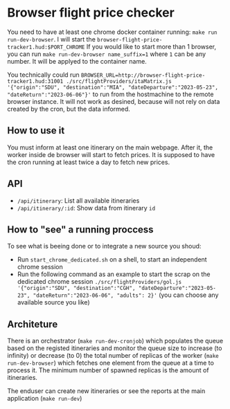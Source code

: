 # Browser flight price checker

You need to have at least one chrome docker container running: `make run run-dev-browser`. I will start the `browser-flight-price-tracker1.hud:$PORT_CHROME`
If you would like to start more than 1 browser, you can run `make run-dev-browser name_suffix=1` where `1` can be any number. It will be applyed to the container name.


You technically could run `BROWSER_URL=http://browser-flight-price-tracker1.hud:31001 ./src/flightProviders/itaMatrix.js '{"origin":"SDU", "destination":"MIA", "dateDeparture":"2023-05-23", "dateReturn":"2023-06-06"}'`  to run from the hostmachine to the remote browser  instance. It will not work as desined, because will not rely on data created by the cron, but the data  informed.


## How to use it

You must inform at least one itinerary on the main webpage. After it, the worker inside de browser will start to fetch prices.
It is supposed to have the cron running at least twice a day to fetch new prices.


## API

- `/api/itinerary`: List all available itineraries
- `/api/itinerary/:id`: Show data from itinerary `id`



## How to "see" a running proccess

To see what is beeing done or to integrate a new source you shoud:
- Run `start_chrome_dedicated.sh` on a shell, to start an independent chrome session
- Run the following command as an example to start the scrap on the dedicated chrome session `./src/flightProviders/gol.js '{"origin":"SDU", "destination":"CGH", "dateDeparture":"2023-05-23", "dateReturn":"2023-06-06", "adults": 2}'`   (you can choose any available source you like)


## Architeture

There is an orchestrator (`make run-dev-cronjob`) which populates the queue based on the registed itineraries and monitor the queue size to increase (to infinity) or decrease (to 0) the total number of replicas of the worker (`make run-dev-browser`) which fetches one element from the queue at a time to process it. The minimum number of spawned replicas is the amount of itineraries.

The enduser can create new itineraries or see the reports at the main application (`make run-dev`)
